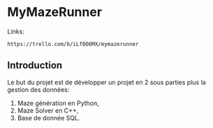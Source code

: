 # MyMazeRunner

Links:

`https://trello.com/b/iLf0O6MX/mymazerunner`

## Introduction

Le but du projet est de développer un projet en 2 sous parties plus la gestion des données:

 1. Maze génération en Python,
 2. Maze Solver en C++,
 3. Base de donnée SQL.
